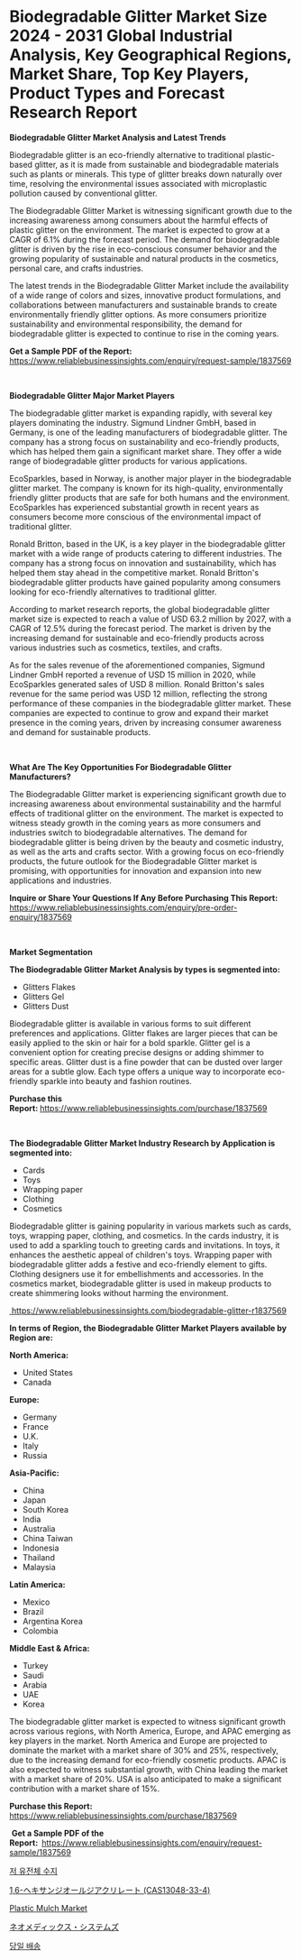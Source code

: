 <p><h1>Biodegradable Glitter Market Size 2024 - 2031 Global Industrial Analysis, Key Geographical Regions, Market Share, Top Key Players, Product Types and Forecast Research Report</h1></p><p><strong>Biodegradable Glitter Market Analysis and Latest Trends</strong></p>
<p><p>Biodegradable glitter is an eco-friendly alternative to traditional plastic-based glitter, as it is made from sustainable and biodegradable materials such as plants or minerals. This type of glitter breaks down naturally over time, resolving the environmental issues associated with microplastic pollution caused by conventional glitter.</p><p>The Biodegradable Glitter Market is witnessing significant growth due to the increasing awareness among consumers about the harmful effects of plastic glitter on the environment. The market is expected to grow at a CAGR of 6.1% during the forecast period. The demand for biodegradable glitter is driven by the rise in eco-conscious consumer behavior and the growing popularity of sustainable and natural products in the cosmetics, personal care, and crafts industries.</p><p>The latest trends in the Biodegradable Glitter Market include the availability of a wide range of colors and sizes, innovative product formulations, and collaborations between manufacturers and sustainable brands to create environmentally friendly glitter options. As more consumers prioritize sustainability and environmental responsibility, the demand for biodegradable glitter is expected to continue to rise in the coming years.</p></p>
<p><strong>Get a Sample PDF of the Report:&nbsp;</strong> <a href="https://www.reliablebusinessinsights.com/enquiry/request-sample/1837569">https://www.reliablebusinessinsights.com/enquiry/request-sample/1837569</a></p>
<p>&nbsp;</p>
<p><strong>Biodegradable Glitter Major Market Players</strong></p>
<p><p>The biodegradable glitter market is expanding rapidly, with several key players dominating the industry. Sigmund Lindner GmbH, based in Germany, is one of the leading manufacturers of biodegradable glitter. The company has a strong focus on sustainability and eco-friendly products, which has helped them gain a significant market share. They offer a wide range of biodegradable glitter products for various applications.</p><p>EcoSparkles, based in Norway, is another major player in the biodegradable glitter market. The company is known for its high-quality, environmentally friendly glitter products that are safe for both humans and the environment. EcoSparkles has experienced substantial growth in recent years as consumers become more conscious of the environmental impact of traditional glitter.</p><p>Ronald Britton, based in the UK, is a key player in the biodegradable glitter market with a wide range of products catering to different industries. The company has a strong focus on innovation and sustainability, which has helped them stay ahead in the competitive market. Ronald Britton's biodegradable glitter products have gained popularity among consumers looking for eco-friendly alternatives to traditional glitter.</p><p>According to market research reports, the global biodegradable glitter market size is expected to reach a value of USD 63.2 million by 2027, with a CAGR of 12.5% during the forecast period. The market is driven by the increasing demand for sustainable and eco-friendly products across various industries such as cosmetics, textiles, and crafts.</p><p>As for the sales revenue of the aforementioned companies, Sigmund Lindner GmbH reported a revenue of USD 15 million in 2020, while EcoSparkles generated sales of USD 8 million. Ronald Britton's sales revenue for the same period was USD 12 million, reflecting the strong performance of these companies in the biodegradable glitter market. These companies are expected to continue to grow and expand their market presence in the coming years, driven by increasing consumer awareness and demand for sustainable products.</p></p>
<p>&nbsp;</p>
<p><strong>What Are The Key Opportunities For Biodegradable Glitter Manufacturers?</strong></p>
<p><p>The Biodegradable Glitter market is experiencing significant growth due to increasing awareness about environmental sustainability and the harmful effects of traditional glitter on the environment. The market is expected to witness steady growth in the coming years as more consumers and industries switch to biodegradable alternatives. The demand for biodegradable glitter is being driven by the beauty and cosmetic industry, as well as the arts and crafts sector. With a growing focus on eco-friendly products, the future outlook for the Biodegradable Glitter market is promising, with opportunities for innovation and expansion into new applications and industries.</p></p>
<p><strong>Inquire or Share Your Questions If Any Before Purchasing This Report:</strong> <a href="https://www.reliablebusinessinsights.com/enquiry/pre-order-enquiry/1837569">https://www.reliablebusinessinsights.com/enquiry/pre-order-enquiry/1837569</a></p>
<p>&nbsp;</p>
<p><strong>Market Segmentation</strong></p>
<p><strong>The Biodegradable Glitter Market Analysis by types is segmented into:</strong></p>
<p><ul><li>Glitters Flakes</li><li>Glitters Gel</li><li>Glitters Dust</li></ul></p>
<p><p>Biodegradable glitter is available in various forms to suit different preferences and applications. Glitter flakes are larger pieces that can be easily applied to the skin or hair for a bold sparkle. Glitter gel is a convenient option for creating precise designs or adding shimmer to specific areas. Glitter dust is a fine powder that can be dusted over larger areas for a subtle glow. Each type offers a unique way to incorporate eco-friendly sparkle into beauty and fashion routines.</p></p>
<p><strong>Purchase this Report:&nbsp;</strong><a href="https://www.reliablebusinessinsights.com/purchase/1837569">https://www.reliablebusinessinsights.com/purchase/1837569</a></p>
<p>&nbsp;</p>
<p><strong>The Biodegradable Glitter Market Industry Research by Application is segmented into:</strong></p>
<p><ul><li>Cards</li><li>Toys</li><li>Wrapping paper</li><li>Clothing</li><li>Cosmetics</li></ul></p>
<p><p>Biodegradable glitter is gaining popularity in various markets such as cards, toys, wrapping paper, clothing, and cosmetics. In the cards industry, it is used to add a sparkling touch to greeting cards and invitations. In toys, it enhances the aesthetic appeal of children's toys. Wrapping paper with biodegradable glitter adds a festive and eco-friendly element to gifts. Clothing designers use it for embellishments and accessories. In the cosmetics market, biodegradable glitter is used in makeup products to create shimmering looks without harming the environment.</p></p>
<p><a href="https://www.reliablebusinessinsights.com/biodegradable-glitter-r1837569">&nbsp;https://www.reliablebusinessinsights.com/biodegradable-glitter-r1837569</a></p>
<p><strong>In terms of Region, the Biodegradable Glitter Market Players available by Region are:</strong></p>
<p>
    <p> <strong> North America: </strong>
        <ul>
            <li>United States</li>
            <li>Canada</li>
        </ul>
        </p> 
    <p> <strong> Europe: </strong>
        <ul>
            <li>Germany</li>
            <li>France</li>
            <li>U.K.</li>
            <li>Italy</li>
            <li>Russia</li>
        </ul>
        </p> 
    <p> <strong> Asia-Pacific: </strong>
        <ul>
            <li>China</li>
            <li>Japan</li>
            <li>South Korea</li>
            <li>India</li>
            <li>Australia</li>
            <li>China Taiwan</li>
            <li>Indonesia</li>
            <li>Thailand</li>
            <li>Malaysia</li>
        </ul>
        </p> 
    <p> <strong> Latin America: </strong>
        <ul>
            <li>Mexico</li>
            <li>Brazil</li>
            <li>Argentina Korea</li>
            <li>Colombia</li>
        </ul>
        </p> 
    <p> <strong> Middle East & Africa: </strong>
        <ul>
            <li>Turkey</li>
            <li>Saudi</li>
            <li>Arabia</li>
            <li>UAE</li>
            <li>Korea</li>
        </ul>
    </p>
    </p>
<p><p>The biodegradable glitter market is expected to witness significant growth across various regions, with North America, Europe, and APAC emerging as key players in the market. North America and Europe are projected to dominate the market with a market share of 30% and 25%, respectively, due to the increasing demand for eco-friendly cosmetic products. APAC is also expected to witness substantial growth, with China leading the market with a market share of 20%. USA is also anticipated to make a significant contribution with a market share of 15%.</p></p>
<p><strong>Purchase this Report: </strong><a href="https://www.reliablebusinessinsights.com/purchase/1837569">https://www.reliablebusinessinsights.com/purchase/1837569</a></p>
<p>&nbsp;<strong>Get a Sample PDF of the Report:&nbsp;&nbsp;</strong><a href="https://www.reliablebusinessinsights.com/enquiry/request-sample/1837569">https://www.reliablebusinessinsights.com/enquiry/request-sample/1837569</a></p>
<p><strong></strong></p>
<p><p><a href="https://medium.com/@sarabits48/2024%EB%85%84%EB%B6%80%ED%84%B0-2031%EB%85%84%EA%B9%8C%EC%A7%80-%EC%A0%80%EC%9C%A0%EC%A0%84%EC%B2%B4-%EC%88%98%EC%A7%80-%EC%8B%9C%EC%9E%A5-%EC%A0%90%EC%9C%A0%EC%9C%A8-%EB%B0%8F-%EA%B2%BD%EC%9F%81-%ED%92%8D%EA%B2%BD%EC%97%90-%EB%8C%80%ED%95%9C-%ED%86%B5%EC%B0%B0%EB%A0%A5-55b15a23d9b3">저 유전체 수지</a></p><p><a href="https://medium.com/@alexsania91/1-6-%E3%83%98%E3%82%AD%E3%82%B5%E3%83%B3%E3%82%B8%E3%82%AA%E3%83%BC%E3%83%AB%E3%82%B8%E3%82%A2%E3%82%AF%E3%83%AA%E3%83%AC%E3%83%BC%E3%83%88-cas13048-33-4-%E3%81%AE%E5%B8%82%E5%A0%B4%E8%AA%BF%E6%9F%BB%E3%83%AC%E3%83%9D%E3%83%BC%E3%83%88%E3%81%AB%E3%81%AF-2024%E5%B9%B4%E3%81%8B%E3%82%892031%E5%B9%B4%E3%81%BE%E3%81%A7%E3%81%AE-cagr%E3%81%A7%E4%BA%88%E6%B8%AC%E3%81%95%E3%82%8C%E3%82%8B%E5%B8%82%E5%A0%B4%E8%A6%8F%E6%A8%A1-%E3%82%B7%E3%82%A7%E3%82%A2-%E6%88%90%E9%95%B7%E7%8E%87%E3%81%AB%E9%96%A2%E3%81%99%E3%82%8B%E5%88%86%E6%9E%90%E3%81%8C%E5%90%AB%E3%81%BE%E3%82%8C%E3%81%A6%E3%81%84%E3%81%BE%E3%81%99-dd63a619531b">1,6-ヘキサンジオールジアクリレート (CAS13048-33-4)</a></p><p><a href="https://github.com/kosella/Market-Research-Report-List-3/blob/main/plastic-mulch-market.md">Plastic Mulch Market</a></p><p><a href="https://medium.com/@alexsania91/%E3%82%B0%E3%83%AD%E3%83%BC%E3%83%90%E3%83%AB%E3%83%8D%E3%82%AA%E3%83%A1%E3%83%87%E3%82%A3%E3%83%83%E3%82%AF%E3%82%B9%E3%82%B7%E3%82%B9%E3%83%86%E3%83%A0%E3%82%BA%E5%B8%82%E5%A0%B4%E3%81%AE%E8%A6%8F%E6%A8%A1%E3%81%AF-%E6%A5%AD%E7%95%8C%E3%81%AE%E4%BA%88%E6%B8%AC%E3%81%AB%E3%82%88%E3%82%8B%E3%81%A8-2024%E5%B9%B4%E3%81%8B%E3%82%892031%E5%B9%B4%E3%81%BE%E3%81%A7-%E3%81%AEcagr%E3%82%92%E7%B5%8C%E9%A8%93%E3%81%99%E3%82%8B%E3%81%A8%E4%BA%88%E6%83%B3%E3%81%95%E3%82%8C%E3%81%A6%E3%81%84%E3%81%BE%E3%81%99-d2ccfb9f5a97">ネオメディックス・システムズ</a></p><p><a href="https://medium.com/@sarabits48/%EB%8F%99%EC%9D%BC%EB%82%A0-%EB%B0%B0%EC%86%A1-%EC%8B%9C%EC%9E%A5-%EA%B7%9C%EB%AA%A8-%EC%A0%90%EC%9C%A0%EC%9C%A8-%EB%B0%8F-%EB%8F%99%ED%96%A5-%EB%B6%84%EC%84%9D-%EB%B3%B4%EA%B3%A0%EC%84%9C-%EC%B5%9C%EC%A2%85-%EC%82%AC%EC%9A%A9%EC%9E%90-%EC%9D%8C%EC%8B%9D-%EC%86%8C%EB%B9%84%EC%9E%90-%EC%9B%90%EB%A3%8C-%EB%B3%84-2031%EB%85%84%EA%B9%8C%EC%A7%80-%EC%98%88%EC%B8%A1-e0f21d53f5e5">당일 배송</a></p></p>